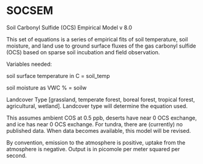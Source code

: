# SOCSEM
Soil Carbonyl Sulfide (OCS) Empirical Model v 8.0

This set of equations is a series of empirical fits
of soil temperature, soil moisture, and land use
to ground surface fluxes of the gas carbonyl sulfide (OCS) 
based on sparse soil incubation and field observation.

Variables needed: 

soil surface temperature in C = soil_temp 

soil moisture as VWC % = soilw 

Landcover Type [grassland, temperate forest, boreal forest, tropical forest, agricultural, wetland]. Landcover type will determine the equation used. 

This assumes ambient COS at 0.5 ppb, deserts have near 0 OCS exchange, and ice has near 0 OCS exchange. For tundra, there are (currently) no published data. When data becomes available, this model will be revised.

By convention, emission to the atmosphere is positive,
uptake from the atmosphere is negative. Output is in picomole per meter squared per second.
